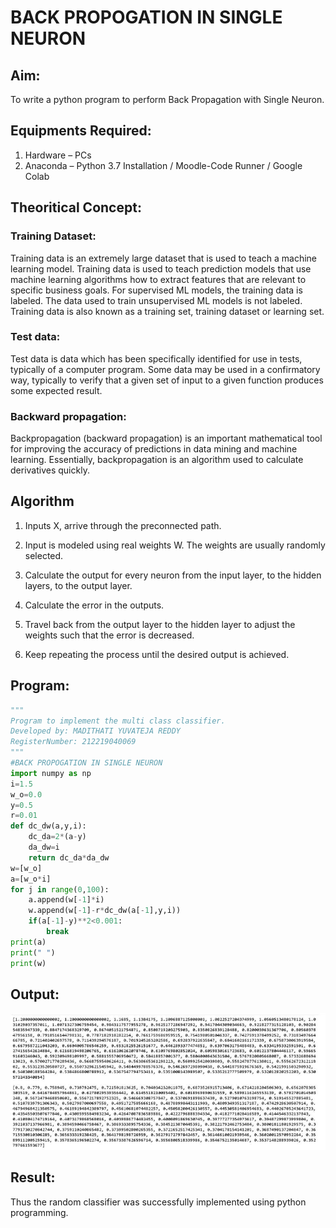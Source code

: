 # BACK PROPOGATION IN SINGLE NEURON

## Aim:
To write a python program to perform Back Propagation with Single Neuron.

## Equipments Required:
1. Hardware – PCs
2. Anaconda – Python 3.7 Installation / Moodle-Code Runner / Google Colab

## Theoritical Concept:
### Training Dataset:
Training data is an extremely large dataset that is used to teach a machine learning model.
Training data is used to teach prediction models that use machine learning algorithms how to
extract features that are relevant to specific business goals. For supervised ML models, the
training data is labeled. The data used to train unsupervised ML models is not labeled. Training
data is also known as a training set, training dataset or learning set.
### Test data:
Test data is data which has been specifically identified for use in tests, typically of a
computer program. Some data may be used in a confirmatory way, typically to verify that a
given set of input to a given function produces some expected result.
### Backward propagation:
Backpropagation (backward propagation) is an important mathematical tool for
improving the accuracy of predictions in data mining and machine learning. Essentially,
backpropagation is an algorithm used to calculate derivatives quickly.




## Algorithm
1. Inputs X, arrive through the preconnected path.

2. Input is modeled using real weights W. The weights are usually randomly selected.
3. Calculate the output for every neuron from the input layer, to the hidden layers, to
the output layer.
4. Calculate the error in the outputs.
5. Travel back from the output layer to the hidden layer to adjust the weights such
that the error is decreased.
6. Keep repeating the process until the desired output is achieved.


## Program:
```python
"""
Program to implement the multi class classifier.
Developed by: MADITHATI YUVATEJA REDDY
RegisterNumber: 212219040069
"""
#BACK PROPOGATION IN SINGLE NEURON
import numpy as np
i=1.5
w_o=0.0
y=0.5
r=0.01
def dc_dw(a,y,i):
    dc_da=2*(a-y)
    da_dw=i
    return dc_da*da_dw
w=[w_o]
a=[w_o*i]
for j in range(0,100):
    a.append(w[-1]*i)
    w.append(w[-1]-r*dc_dw(a[-1],y,i))
    if(a[-1]-y)**2<0.001:
        break
print(a)
print(" ")
print(w)

```

## Output:
![BACKPROPAGATION IN SINGLE NEURON](output.jpg)


## Result:
Thus the random classifier was successfully implemented using python programming.